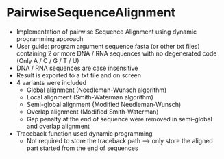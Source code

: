 # PairwiseSequenceAlignment
* Implementation of pairwise Sequence Alignment using dynamic programming approach
* User guide: program argument sequence.fasta (or other txt files) containing 2 or more DNA / RNA sequences with no degenerated code (Only A / C / G / T / U)
* DNA / RNA sequences are case insensitive
* Result is exported to a txt file and on screen
* 4 variants were included
    * Global alignment (Needleman-Wunsch algorithm)
    * Local alignment (Smith-Waterman algorithm)
    * Semi-global alignment (Modified Needleman-Wunsch)
    * Overlap alignment (Modified Smith-Waterman)
    * Gap penalty at the end of sequence were removed in semi-global and overlap alignment
* Traceback function used dynamic programming
  * Not required to store the traceback path --> only store the aligned part started from the end of sequences